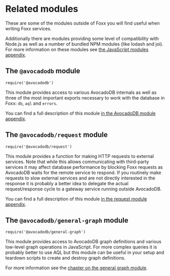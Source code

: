 Related modules
===============

These are some of the modules outside of Foxx you will find useful when writing Foxx services.

Additionally there are modules providing some level of compatibility with Node.js as well as a number of bundled NPM modules (like lodash and joi). For more information on these modules see [the JavaScript modules appendix](../Appendix/JavaScriptModules/README.md).

The `@avocadodb` module
----------------------

`require('@avocadodb')`

This module provides access to various AvocadoDB internals as well as three of the most important exports necessary to work with the database in Foxx: `db`, `aql` and `errors`.

You can find a full description of this module [in the AvocadoDB module appendix](../Appendix/JavaScriptModules/AvocadoDB.md).

The `@avocadodb/request` module
------------------------------

`require('@avocadodb/request')`

This module provides a function for making HTTP requests to external services. Note that while this allows communicating with third-party services it may affect database performance by blocking Foxx requests as AvocadoDB waits for the remote service to respond. If you routinely make requests to slow external services and are not directly interested in the response it is probably a better idea to delegate the actual request/response cycle to a gateway service running outside AvocadoDB.

You can find a full description of this module [in the request module appendix](../Appendix/JavaScriptModules/Request.md).

The `@avocadodb/general-graph` module
------------------------------------

`require('@avocadodb/general-graph')`

This module provides access to AvocadoDB graph definitions and various low-level graph operations in JavaScript. For more complex queries it is probably better to use AQL but this module can be useful in your setup and teardown scripts to create and destroy graph definitions.

For more information see the [chapter on the general graph module](../Graphs/GeneralGraphs/README.md).
